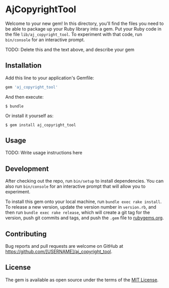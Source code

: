 # AjCopyrightTool

Welcome to your new gem! In this directory, you'll find the files you need to be able to package up your Ruby library into a gem. Put your Ruby code in the file `lib/aj_copyright_tool`. To experiment with that code, run `bin/console` for an interactive prompt.

TODO: Delete this and the text above, and describe your gem

## Installation

Add this line to your application's Gemfile:

```ruby
gem 'aj_copyright_tool'
```

And then execute:

    $ bundle

Or install it yourself as:

    $ gem install aj_copyright_tool

## Usage

TODO: Write usage instructions here

## Development

After checking out the repo, run `bin/setup` to install dependencies. You can also run `bin/console` for an interactive prompt that will allow you to experiment.

To install this gem onto your local machine, run `bundle exec rake install`. To release a new version, update the version number in `version.rb`, and then run `bundle exec rake release`, which will create a git tag for the version, push git commits and tags, and push the `.gem` file to [rubygems.org](https://rubygems.org).

## Contributing

Bug reports and pull requests are welcome on GitHub at https://github.com/[USERNAME]/aj_copyright_tool.

## License

The gem is available as open source under the terms of the [MIT License](https://opensource.org/licenses/MIT).
